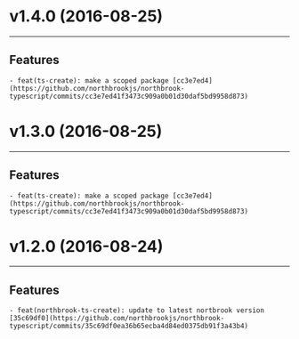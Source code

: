 # v1.4.0 (2016-08-25)
---


## Features

    - feat(ts-create): make a scoped package [cc3e7ed4](https://github.com/northbrookjs/northbrook-typescript/commits/cc3e7ed41f3473c909a0b01d30daf5bd9958d873)


# v1.3.0 (2016-08-25)
---


## Features

    - feat(ts-create): make a scoped package [cc3e7ed4](https://github.com/northbrookjs/northbrook-typescript/commits/cc3e7ed41f3473c909a0b01d30daf5bd9958d873)


# v1.2.0 (2016-08-24)
---


## Features

    - feat(northbrook-ts-create): update to latest nortbrook version [35c69df0](https://github.com/northbrookjs/northbrook-typescript/commits/35c69df0ea36b65ecba4d84ed0375db91f3a43b4)


